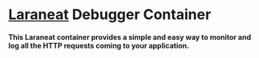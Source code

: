 # [Laraneat](https://github.com/laraneat/laraneat) Debugger Container

#### This Laraneat container provides a simple and easy way to monitor and log all the HTTP requests coming to your application.
